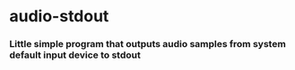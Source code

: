 # audio-stdout


### Little simple program that outputs audio samples from system default input device to stdout